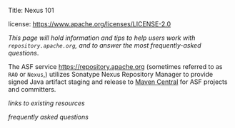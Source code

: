 Title: Nexus 101

license: https://www.apache.org/licenses/LICENSE-2.0

_This page will hold information and tips to help users work with `repository.apache.org`, and to answer the most frequently-asked questions_.

The ASF service https://repository.apache.org (sometimes referred to as `RAO` or `Nexus`,) utilizes Sonatype Nexus Repository Manager to provide signed Java artifact staging and release to [Maven Central](https://maven.apache.org/repository/) for ASF projects and committers.

_links to existing resources_

_frequently asked questions_


